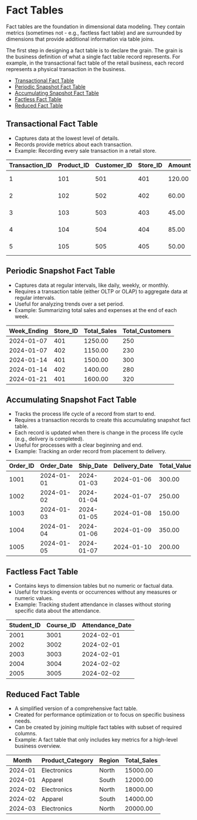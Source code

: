 # Fact Tables
Fact tables are the foundation in dimensional data modeling. They contain metrics (sometimes not - e.g., factless fact table) and are
surrounded by dimensions that provide additional information via table joins.

The first step in designing a fact table is to declare the grain. The grain is the business definition of what a single fact table record represents.
For example, in the transactional fact table of the retail business, each record represents a physical transaction in the business.

- [Transactional Fact Table](#transactional-fact-table)
- [Periodic Snapshot Fact Table](#periodic-snapshot-fact-table)
- [Accumulating Snapshot Fact Table](#accumulating-snapshot-fact-table)
- [Factless Fact Table](#factless-fact-table)
- [Reduced Fact Table](#reduced-fact-table)

## Transactional Fact Table
- Captures data at the lowest level of details.
- Records provide metrics about each transaction.
- Example: Recording every sale transaction in a retail store.

| Transaction_ID | Product_ID | Customer_ID | Store_ID | Amount | Date       |
|----------------|------------|-------------|----------|--------|------------|
| 1              | 101        | 501         | 401      | 120.00 | 2024-01-01 |
| 2              | 102        | 502         | 402      |  60.00 | 2024-01-01 |
| 3              | 103        | 503         | 403      |  45.00 | 2024-01-01 |
| 4              | 104        | 504         | 404      |  85.00 | 2024-01-02 |
| 5              | 105        | 505         | 405      |  50.00 | 2024-01-02 |

## Periodic Snapshot Fact Table
- Captures data at regular intervals, like daily, weekly, or monthly.
- Requires a transaction table (either OLTP or OLAP) to aggregate data at regular intervals.
- Useful for analyzing trends over a set period.
- Example: Summarizing total sales and expenses at the end of each week.

| Week_Ending    | Store_ID | Total_Sales | Total_Customers |
|----------------|----------|-------------|-----------------|
| 2024-01-07     | 401      | 1250.00     | 250             |
| 2024-01-07     | 402      | 1150.00     | 230             |
| 2024-01-14     | 401      | 1500.00     | 300             |
| 2024-01-14     | 402      | 1400.00     | 280             |
| 2024-01-21     | 401      | 1600.00     | 320             |

## Accumulating Snapshot Fact Table
- Tracks the process life cycle of a record from start to end.
- Requires a transaction records to create this accumulating snapshot fact table.
- Each record is updated when there is change in the process life cycle (e.g., delivery is completed).
- Useful for processes with a clear beginning and end.
- Example: Tracking an order record from placement to delivery.

| Order_ID | Order_Date | Ship_Date | Delivery_Date | Total_Value |
|----------|------------|-----------|---------------|-------------|
| 1001     | 2024-01-01 | 2024-01-03| 2024-01-06    |  300.00     |
| 1002     | 2024-01-02 | 2024-01-04| 2024-01-07    |  250.00     |
| 1003     | 2024-01-03 | 2024-01-05| 2024-01-08    |  150.00     |
| 1004     | 2024-01-04 | 2024-01-06| 2024-01-09    |  350.00     |
| 1005     | 2024-01-05 | 2024-01-07| 2024-01-10    |  200.00     |

## Factless Fact Table
- Contains keys to dimension tables but no numeric or factual data.
- Useful for tracking events or occurrences without any measures or numeric values.
- Example: Tracking student attendance in classes without storing specific data about the attendance.

| Student_ID | Course_ID | Attendance_Date |
|------------|-----------|-----------------|
| 2001       | 3001      | 2024-02-01      |
| 2002       | 3002      | 2024-02-01      |
| 2003       | 3003      | 2024-02-01      |
| 2004       | 3004      | 2024-02-02      |
| 2005       | 3005      | 2024-02-02      |

## Reduced Fact Table
- A simplified version of a comprehensive fact table.
- Created for performance optimization or to focus on specific business needs.
- Can be created by joining multiple fact tables with subset of required columns.
- Example: A fact table that only includes key metrics for a high-level business overview.

| Month      | Product_Category | Region | Total_Sales |
|------------|------------------|--------|-------------|
| 2024-01    | Electronics      | North  | 15000.00    |
| 2024-01    | Apparel          | South  | 12000.00    |
| 2024-02    | Electronics      | North  | 18000.00    |
| 2024-02    | Apparel          | South  | 14000.00    |
| 2024-03    | Electronics      | North  | 20000.00    |
